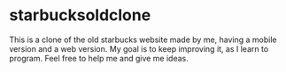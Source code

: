 # starbucksoldclone
This is a clone of the old starbucks website made by me, having a mobile version and a web version. My goal is to keep improving it, as I learn to program. Feel free to help me and give me ideas.
